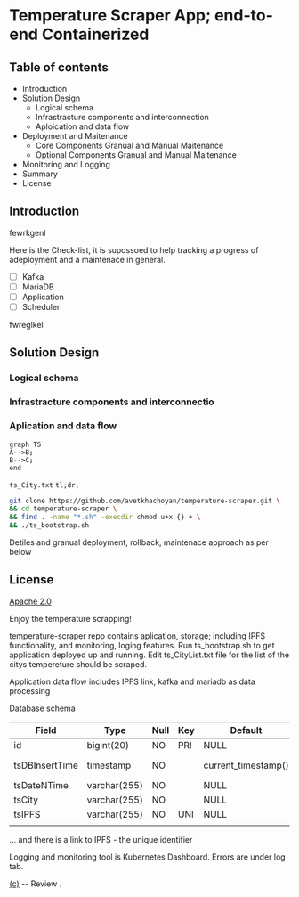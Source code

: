 # Temperature Scraper App; end-to-end Containerized

## Table of contents
- Introduction
- Solution Design
    - Logical schema
    - Infrastracture components and interconnection
    - Aploication and data flow
- Deployment and Maitenance
    - Core Components Granual and Manual Maitenance
    - Optional Components Granual and Manual Maitenance
- Monitoring and Logging 
- Summary
- License

## Introduction
fewrkgenl

Here is the Check-list, it is supossoed to help tracking a progress of adeployment and a maintenace in general.

- [ ] Kafka
- [ ] MariaDB
- [ ] Application
- [ ] Scheduler

fwreglkel

## Solution Design
### Logical schema
### Infrastracture components and interconnectio
### Aplication and data flow


```mermaid
graph TS
A-->B;
B-->C;
end
```

`ts_City.txt`
`tl;dr,`
```bash
git clone https://github.com/avetkhachoyan/temperature-scraper.git \
&& cd temperature-scraper \
&& find . -name "*.sh" -execdir chmod u+x {} + \
&& ./ts_bootstrap.sh
```
Detiles and granual deployment, rollback, maintenace approach as per below



## License
[Apache 2.0](https://www.apache.org/licenses/LICENSE-2.0)

Enjoy the temperature scrapping!



temperature-scraper repo contains aplication, storage; including IPFS functionality, and monitoring, loging features.
Run ts_bootstrap.sh to get application deployed up and running.
Edit ts_CityList.txt file for the list of the citys tempereture should be scraped.

Application data flow includes IPFS link, kafka and mariadb as data processing

Database schema

| Field          | Type         | Null | Key | Default             | Extra                         |
|----------------|--------------|------|-----|---------------------|-------------------------------|
| id             | bigint(20)   | NO   | PRI | NULL                | auto_increment                |
| tsDBInsertTime | timestamp    | NO   |     | current_timestamp() | on update current_timestamp() |
| tsDateNTime    | varchar(255) | NO   |     | NULL                |                               |
| tsCity         | varchar(255) | NO   |     | NULL                |                               |
| tsIPFS         | varchar(255) | NO   | UNI | NULL                |                               |
||

... and there is a link to IPFS - the unique identifier


Logging and monitoring tool is Kubernetes Dashboard. Errors are under log tab.


[(c)](https://khachoyan.com) -- Review .

